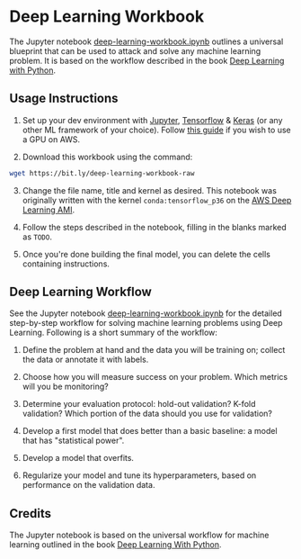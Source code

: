 # Deep Learning Workbook

The Jupyter notebook [deep-learning-workbook.ipynb](./deep-learning-workbook.ipynb) outlines a universal blueprint that can be used to attack and solve any machine learning problem. It is based on the workflow described in the book [Deep Learning with Python](https://www.manning.com/books/deep-learning-with-python).

## Usage Instructions

1. Set up your dev environment with [Jupyter](http://jupyter.org/), [Tensorflow](https://www.tensorflow.org/) & [Keras](https://keras.io/) (or any other ML framework of your choice). Follow [this guide](https://blog.keras.io/running-jupyter-notebooks-on-gpu-on-aws-a-starter-guide.html) if you wish to use a GPU on AWS.

2. Download this workbook using the command:
```bash
wget https://bit.ly/deep-learning-workbook-raw
```

3. Change the file name, title and kernel as desired. This notebook was originally written with the kernel `conda:tensorflow_p36` on the [AWS Deep Learning AMI](https://aws.amazon.com/marketplace/pp/B01M0AXXQB).

4. Follow the steps described in the notebook, filling in the blanks marked as `TODO`.

5. Once you're done building the final model, you can delete the cells containing instructions.

## Deep Learning Workflow

See the Jupyter notebook [deep-learning-workbook.ipynb](./deep-learning-workbook.ipynb) for the detailed step-by-step workflow for solving machine learning problems using Deep Learning. Following is a short summary of the workflow:

1. Define the problem at hand and the data you will be training on; collect the data or annotate it with labels.

2. Choose how you will measure success on your problem. Which metrics will you be monitoring?

3. Determine your evaluation protocol: hold-out validation? K-fold validation? Which portion of the data should you use for validation?

4. Develop a first model that does better than a basic baseline: a model that has "statistical power".

5. Develop a model that overfits.

6. Regularize your model and tune its hyperparameters, based on performance on the validation data.

## Credits

The Jupyter notebook is based on the universal workflow for machine learning outlined in the book [Deep Learning With Python](https://www.manning.com/books/deep-learning-with-python). 

